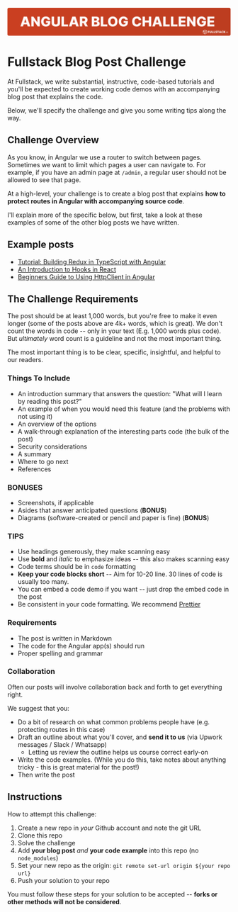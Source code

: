 ![](./doc/Angular-Blog-Challenge.png)

# Fullstack Blog Post Challenge

At Fullstack, we write substantial, instructive, code-based tutorials and you'll be expected to create working code demos with an accompanying blog post that explains the code.

Below, we'll specify the challenge and give you some writing tips along the way.

## Challenge Overview

As you know, in Angular we use a router to switch between pages. Sometimes we want to limit which pages a user can navigate to. For example, if you have an admin page at `/admin`, a regular user should not be allowed to see that page.

At a high-level, your challenge is to create a blog post that explains **how to protect routes in Angular with accompanying source code**.

I'll explain more of the specific below, but first, take a look at these examples of some of the other blog posts we have written.

## Example posts

- [Tutorial: Building Redux in TypeScript with Angular](https://blog.ng-book.com/introduction-to-redux-with-typescript-and-angular-2/)
- [An Introduction to Hooks in React](https://www.fullstackreact.com/articles/an-introduction-to-hooks-in-react/)
- [Beginners Guide to Using HttpClient in Angular](https://blog.ng-book.com/beginners-guide-to-using-httpclient-in-angular/)

## The Challenge Requirements

The post should be at least 1,000 words, but you're free to make it even longer (some of the posts above are 4k+ words, which is great). We don't count the words in code -- only in your text (E.g. 1,000 words plus code). But _ultimately_ word count is a guideline and not the most important thing.

The most important thing is to be clear, specific, insightful, and helpful to our readers.

### Things To Include

- An introduction summary that answers the question: "What will I learn by reading this post?"
- An example of when you would need this feature (and the problems with not using it)
- An overview of the options
- A walk-through explanation of the interesting parts code (the bulk of the post)
- Security considerations
- A summary
- Where to go next
- References

### BONUSES

- Screenshots, if applicable
- Asides that answer anticipated questions (**BONUS**)
- Diagrams (software-created or pencil and paper is fine) (**BONUS**)

### TIPS

- Use headings generously, they make scanning easy
- Use **bold** and _italic_ to emphasize ideas -- this also makes scanning easy
- Code terms should be in `code` formatting
- **Keep your code blocks short** -- Aim for 10-20 line. 30 lines of code is usually too many.
- You can embed a code demo if you want -- just drop the embed code in the post
- Be consistent in your code formatting. We recommend [Prettier](https://prettier.io/)

### Requirements

- The post is written in Markdown
- The code for the Angular app(s) should run
- Proper spelling and grammar

### Collaboration

Often our posts will involve collaboration back and forth to get everything right.

We suggest that you:

- Do a bit of research on what common problems people have (e.g. protecting routes in this case)
- Draft an outline about what you'll cover, and **send it to us** (via Upwork messages / Slack / Whatsapp)
  - Letting us review the outline helps us course correct early-on
- Write the code examples. (While you do this, take notes about anything tricky - this is great material for the post!)
- Then write the post

## Instructions

How to attempt this challenge:

1. Create a new repo in _your_ Github account and note the git URL
2. Clone this repo
3. Solve the challenge
4. Add **your blog post** _and_ **your code example** into this repo (no `node_modules`)
5. Set your new repo as the origin: `git remote set-url origin ${your repo url}`
6. Push your solution to your repo

You must follow these steps for your solution to be accepted -- **forks or other methods will not be considered**.

